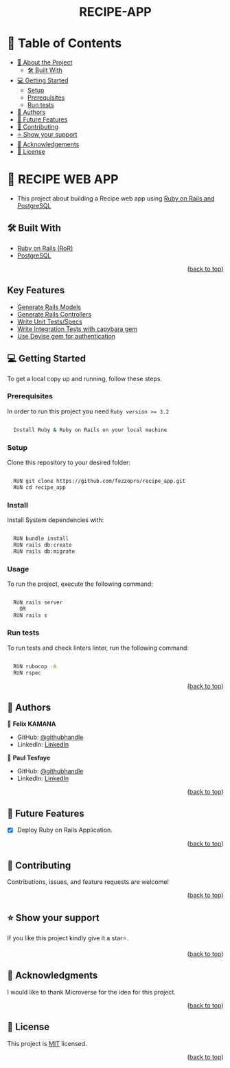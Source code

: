 <h1 align="center">RECIPE-APP</h1>
<a name="readme-top"></a>

<!-- TABLE OF CONTENTS -->

# 📗 Table of Contents

- [📖 About the Project](#about-project)
  - [🛠 Built With](#built-with)
- [💻 Getting Started](#getting-started)
  - [Setup](#setup)
  - [Prerequisites](#prerequisites)
  - [Run tests](#run-tests)
- [👥 Authors](#authors)
- [🔭 Future Features](#future-features)
- [🤝 Contributing](#contributing)
- [⭐️ Show your support](#support)
- [🙏 Acknowledgements](#acknowledgements)
- [📝 License](#license)

<!-- PROJECT DESCRIPTION -->

# 📖 RECIPE WEB APP <a name="about-project"></a>

- This project about building a Recipe web app using [Ruby on Rails and PostgreSQL](https://medium.com/@ethanryan/creating-a-new-rails-api-with-a-postgresql-database-488ffce649d9)

## 🛠 Built With <a name="built-with"></a>

- [Ruby on Rails (RoR)](https://guides.rubyonrails.org/index.html)
- [PostgreSQL](https://www.postgresql.org/)

<p align="right">(<a href="#readme-top">back to top</a>)</p>

## Key Features

- [Generate Rails Models](https://guides.rubyonrails.org/getting_started.html#mvc-and-you-generating-a-model)
- [Generate Rails Controllers](https://guides.rubyonrails.org/getting_started.html#generating-a-controller)
- [Write Unit Tests/Specs](https://hackernoon.com/how-to-write-your-first-tests-using-rspec-in-rails-applications-hhfk2bqs)
- [Write Integration Tests with capybara gem](https://guides.rubyonrails.org/testing.html#system-testing)
- [Use Devise gem for authentication](https://github.com/heartcombo/devise#getting-started)

<!-- GETTING STARTED -->

## 💻 Getting Started <a name="getting-started"></a>

To get a local copy up and running, follow these steps.

### Prerequisites

In order to run this project you need `Ruby version >= 3.2`

```sh

  Install Ruby & Ruby on Rails on your local machine

```

### Setup

Clone this repository to your desired folder:

```sh

  RUN git clone https://github.com/fezzopro/recipe_app.git
  RUN cd recipe_app

```

### Install

Install System dependencies with:

```sh

  RUN bundle install
  RUN rails db:create
  RUN rails db:migrate

```

### Usage

To run the project, execute the following command:

```sh

  RUN rails server
    OR
  RUN rails s

```

### Run tests

To run tests and check linters linter, run the following command:

```sh

  RUN rubocop -A
  RUN rspec

```

<p align="right">(<a href="#readme-top">back to top</a>)</p>

## 👥 Authors <a name="authors"></a>

👤 **Felix KAMANA**

- GitHub: [@githubhandle](https://github.com/fezzopro)
- LinkedIn: [LinkedIn](https://www.linkedin.com/in/kamana-felix/)

👤 **Paul Tesfaye**

- GitHub: [@githubhandle](https://github.com/Paul-tes)
- LinkedIn: [LinkedIn](https://www.linkedin.com/in/paul-tesfaye/)

<p align="right">(<a href="#readme-top">back to top</a>)</p>

<!-- FUTURE FEATURES -->

## 🔭 Future Features <a name="future-features"></a>

- [x] Deploy Ruby on Rails Application.

<p align="right">(<a href="#readme-top">back to top</a>)</p>

<!-- CONTRIBUTING -->

## 🤝 Contributing <a name="contributing"></a>

Contributions, issues, and feature requests are welcome!

<p align="right">(<a href="#readme-top">back to top</a>)</p>

<!-- SUPPORT -->

## ⭐️ Show your support <a name="support"></a>

If you like this project kindly give it a star⭐️.

<p align="right">(<a href="#readme-top">back to top</a>)</p>

<!-- ACKNOWLEDGEMENTS -->

## 🙏 Acknowledgments <a name="acknowledgements"></a>

I would like to thank Microverse for the idea for this project.

<p align="right">(<a href="#readme-top">back to top</a>)</p>

<!-- LICENSE -->

## 📝 License <a name="license"></a>

This project is [MIT](./LICENSE) licensed.

<p align="right">(<a href="#readme-top">back to top</a>)</p>